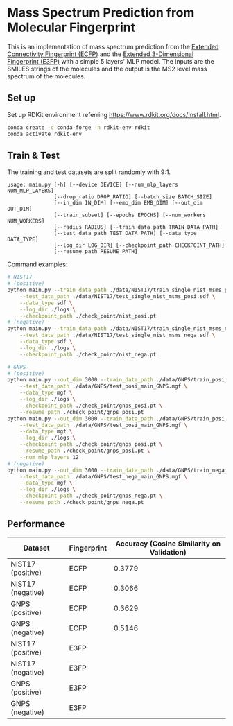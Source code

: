 <!--
 * @Date: 2021-07-08 17:58:04
 * @LastEditors: yuhhong
 * @LastEditTime: 2021-07-13 16:21:55
-->
# Mass Spectrum Prediction from Molecular Fingerprint

This is an implementation of mass spectrum prediction from the [Extended Connectivity Fingerprint (ECFP)](https://pubs.acs.org/doi/10.1021/ci100050t) and the [Extended 3-Dimensional Fingerprint (E3FP)](https://pubs.acs.org/doi/abs/10.1021/acs.jmedchem.7b00696) with a simple 5 layers' MLP model. The inputs are the SMILES strings of the molecules and the output is the MS2 level mass spectrum of the molecules. 

## Set up

Set up RDKit environment referring  https://www.rdkit.org/docs/Install.html.

```bash
conda create -c conda-forge -n rdkit-env rdkit
conda activate rdkit-env 
```



## Train & Test

The training and test datasets are split randomly with 9:1. 

```
usage: main.py [-h] [--device DEVICE] [--num_mlp_layers NUM_MLP_LAYERS]
               [--drop_ratio DROP_RATIO] [--batch_size BATCH_SIZE]
               [--in_dim IN_DIM] [--emb_dim EMB_DIM] [--out_dim OUT_DIM]
               [--train_subset] [--epochs EPOCHS] [--num_workers NUM_WORKERS]
               [--radius RADIUS] [--train_data_path TRAIN_DATA_PATH]
               [--test_data_path TEST_DATA_PATH] [--data_type DATA_TYPE]
               [--log_dir LOG_DIR] [--checkpoint_path CHECKPOINT_PATH]
               [--resume_path RESUME_PATH]
```

Command examples: 

```bash
# NIST17 
# (positive) 
python main.py --train_data_path ./data/NIST17/train_single_nist_msms_posi.sdf \
	--test_data_path ./data/NIST17/test_single_nist_msms_posi.sdf \
	--data_type sdf \
	--log_dir ./logs \
	--checkpoint_path ./check_point/nist_posi.pt
# (negative) 
python main.py --train_data_path ./data/NIST17/train_single_nist_msms_nega.sdf \
	--test_data_path ./data/NIST17/test_single_nist_msms_nega.sdf \
	--data_type sdf \
	--log_dir ./logs \
	--checkpoint_path ./check_point/nist_nega.pt

# GNPS 
# (positive) 
python main.py --out_dim 3000 --train_data_path ./data/GNPS/train_posi_main_GNPS.mgf \
	--test_data_path ./data/GNPS/test_posi_main_GNPS.mgf \
	--data_type mgf \
	--log_dir ./logs \
	--checkpoint_path ./check_point/gnps_posi.pt \
	--resume_path ./check_point/gnps_posi.pt 
python main.py --out_dim 3000 --train_data_path ./data/GNPS/train_posi_main_GNPS.mgf \
	--test_data_path ./data/GNPS/test_posi_main_GNPS.mgf \
	--data_type mgf \
	--log_dir ./logs \
	--checkpoint_path ./check_point/gnps_posi.pt \
	--resume_path ./check_point/gnps_posi.pt \
	--num_mlp_layers 12
# (negative) 
python main.py --out_dim 3000 --train_data_path ./data/GNPS/train_nega_main_GNPS.mgf \
	--test_data_path ./data/GNPS/test_nega_main_GNPS.mgf \
	--data_type mgf \
	--log_dir ./logs \
	--checkpoint_path ./check_point/gnps_nega.pt \
	--resume_path ./check_point/gnps_nega.pt
```



## Performance

| Dataset           | Fingerprint | Accuracy (Cosine Similarity on Validation) |
| ----------------- | ----------- | ------------------------------------------ |
| NIST17 (positive) | ECFP        | 0.3779                                     |
| NIST17 (negative) | ECFP        | 0.3066                                     |
| GNPS (positive)   | ECFP        | 0.3629                                     |
| GNPS (negative)   | ECFP        | 0.5146                                     |
| NIST17 (positive) | E3FP        |                                            |
| NIST17 (negative) | E3FP        |                                            |
| GNPS (positive)   | E3FP        |                                            |
| GNPS (negative)   | E3FP        |                                            |
